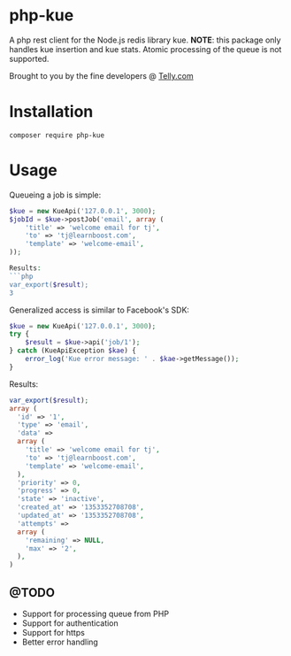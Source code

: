 php-kue
=======

A php rest client for the Node.js redis library kue.
**NOTE**: this package only handles kue insertion and kue stats. Atomic processing of the queue is not supported.

Brought to you by the fine developers @ [Telly.com](http://telly.com/)

# Installation

```
composer require php-kue
```

# Usage

Queueing a job is simple:

```php
$kue = new KueApi('127.0.0.1', 3000);
$jobId = $kue->postJob('email', array (
	'title' => 'welcome email for tj',
	'to' => 'tj@learnboost.com',
	'template' => 'welcome-email',
));

Results:
```php
var_export($result);
3
```

Generalized access is similar to Facebook's SDK:

```php
$kue = new KueApi('127.0.0.1', 3000);
try {
	$result = $kue->api('job/1');
} catch (KueApiException $kae) {
	error_log('Kue error message: ' . $kae->getMessage());
}
```

Results:
```php
var_export($result);
array (
  'id' => '1',
  'type' => 'email',
  'data' =>
  array (
    'title' => 'welcome email for tj',
    'to' => 'tj@learnboost.com',
    'template' => 'welcome-email',
  ),
  'priority' => 0,
  'progress' => 0,
  'state' => 'inactive',
  'created_at' => '1353352708708',
  'updated_at' => '1353352708708',
  'attempts' =>
  array (
    'remaining' => NULL,
    'max' => '2',
  ),
)
```

## @TODO

 * Support for processing queue from PHP
 * Support for authentication
 * Support for https
 * Better error handling
